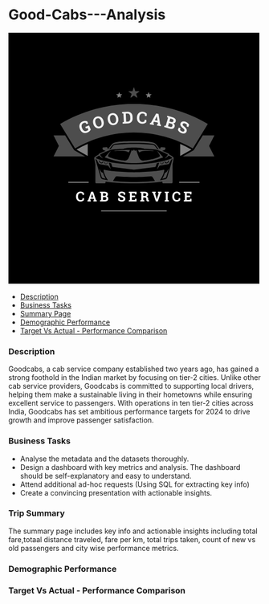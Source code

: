 # Good-Cabs---Analysis

![Business Logo](GOODCABS.png)


- [Description](#description)
- [Business Tasks](#business-tasks)
- [Summary Page](#trip-summary)
- [Demographic Performance](#demographic-performance)
- [Target Vs Actual - Performance Comparison](#target-vs-actual-performance-comparison)

### Description
Goodcabs, a cab service company established two years ago, has gained a strong foothold in the Indian market by focusing on tier-2 cities. Unlike other cab service providers, Goodcabs is committed to supporting local drivers, helping them make a sustainable living in their hometowns while ensuring excellent service to passengers. With operations in ten tier-2 cities across India, Goodcabs has set ambitious performance targets for 2024 to drive growth and improve passenger satisfaction.


### Business Tasks
- Analyse the metadata and the datasets thoroughly. 
- Design a dashboard with key metrics and analysis. The dashboard should be self-explanatory and easy to understand. 
- Attend additional ad-hoc requests (Using SQL for extracting key info)  
- Create a convincing presentation with actionable insights.


### Trip Summary
The summary page includes key info and actionable insights including total fare,totaal distance traveled, fare per km, total trips taken, count of new vs old passengers and city wise performance metrics.

### Demographic Performance
### Target Vs Actual - Performance Comparison








